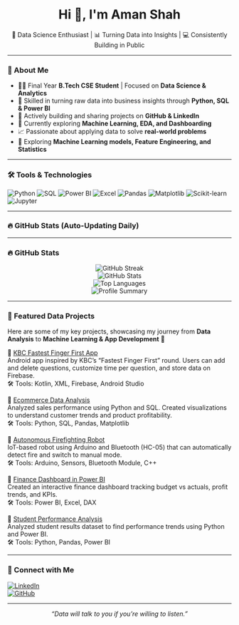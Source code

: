 <!-- Optional Banner Image -->
<!-- <img src="banner.png" alt="Aman Shah Banner" style="width:100%;"> -->

<h1 align="center">Hi 👋, I'm Aman Shah</h1>
<p align="center">
  🎯 Data Science Enthusiast | 📊 Turning Data into Insights | 💻 Consistently Building in Public  
</p>

---

### 🚀 About Me  

- 👨‍🎓 Final Year **B.Tech CSE Student** | Focused on **Data Science & Analytics**  
- 🧠 Skilled in turning raw data into business insights through **Python, SQL & Power BI**  
- 🔄 Actively building and sharing projects on **GitHub & LinkedIn**  
- 🌱 Currently exploring **Machine Learning, EDA, and Dashboarding**  
- 📈 Passionate about applying data to solve **real-world problems**  
- 📌 Exploring **Machine Learning models, Feature Engineering, and Statistics**  

---

### 🛠️ Tools & Technologies  

![Python](https://img.shields.io/badge/-Python-333333?style=flat&logo=python&logoColor=yellow)
![SQL](https://img.shields.io/badge/-SQL-333333?style=flat&logo=mysql&logoColor=white)
![Power BI](https://img.shields.io/badge/-Power%20BI-333333?style=flat&logo=powerbi&logoColor=yellow)
![Excel](https://img.shields.io/badge/-Excel-333333?style=flat&logo=microsoft-excel&logoColor=white)
![Pandas](https://img.shields.io/badge/-Pandas-333333?style=flat&logo=pandas)
![Matplotlib](https://img.shields.io/badge/-Matplotlib-333333?style=flat&logo=matplotlib)
![Scikit-learn](https://img.shields.io/badge/-Scikit--learn-333333?style=flat&logo=scikit-learn&logoColor=orange)
![Jupyter](https://img.shields.io/badge/-Jupyter-333333?style=flat&logo=jupyter&logoColor=orange)

---

### 🔥 GitHub Stats (Auto-Updating Daily)  

---

### 🔥 GitHub Stats  

<p align="center">
  <img src="https://github-readme-streak-stats.herokuapp.com?user=AmanCodes725&theme=tokyonight&hide_border=false&cache_seconds=86400" alt="GitHub Streak" />
  <br>
  <img src="https://github-readme-stats.vercel.app/api?username=AmanCodes725&show_icons=true&theme=tokyonight&cache_seconds=86400" alt="GitHub Stats" />
  <br>
  <img src="https://github-readme-stats.vercel.app/api/top-langs/?username=AmanCodes725&layout=compact&theme=tokyonight&cache_seconds=86400" alt="Top Languages" />
  <br>
  <img src="http://github-profile-summary-cards.vercel.app/api/cards/profile-details?username=AmanCodes725&theme=tokyonight" alt="Profile Summary" />
</p>


---

### 📂 Featured Data Projects  

Here are some of my key projects, showcasing my journey from **Data Analysis** to **Machine Learning & App Development** 🚀  

🔹 [KBC Fastest Finger First App](https://github.com/AmanCodes725/KBC-FFF-App)  
  Android app inspired by KBC’s “Fastest Finger First” round. Users can add and delete questions, customize time per question, and store data on Firebase.  
  🛠️ Tools: Kotlin, XML, Firebase, Android Studio  

🔹 [Ecommerce Data Analysis](https://github.com/AmanCodes725/Ecommerce-Data-Analysis)  
  Analyzed sales performance using Python and SQL. Created visualizations to understand customer trends and product profitability.  
  🛠️ Tools: Python, SQL, Pandas, Matplotlib  

🔹 [Autonomous Firefighting Robot](https://github.com/AmanCodes725/Firefighting-Robot)  
  IoT-based robot using Arduino and Bluetooth (HC-05) that can automatically detect fire and switch to manual mode.  
  🛠️ Tools: Arduino, Sensors, Bluetooth Module, C++  

🔹 [Finance Dashboard in Power BI](https://github.com/AmanCodes725/Finance-Dashboard)  
  Created an interactive finance dashboard tracking budget vs actuals, profit trends, and KPIs.  
  🛠️ Tools: Power BI, Excel, DAX  

🔹 [Student Performance Analysis](https://github.com/AmanCodes725/Student-Performance-Analysis)  
  Analyzed student results dataset to find performance trends using Python and Power BI.  
  🛠️ Tools: Python, Pandas, Power BI  

---

### 🔗 Connect with Me  

[![LinkedIn](https://img.shields.io/badge/-LinkedIn-blue?style=flat-square&logo=Linkedin&logoColor=white)](https://www.linkedin.com/in/AmanCodes725/)  
[![GitHub](https://img.shields.io/badge/-GitHub-black?style=flat-square&logo=github&logoColor=white)](https://github.com/AmanCodes725)  

---

<p align="center"><i>“Data will talk to you if you’re willing to listen.”</i></p>  
